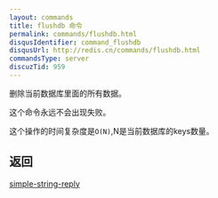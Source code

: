 ```yaml
---
layout: commands
title: flushdb 命令
permalink: commands/flushdb.html
disqusIdentifier: command_flushdb
disqusUrl: http://redis.cn/commands/flushdb.html
commandsType: server
discuzTid: 959
---
```


删除当前数据库里面的所有数据。

这个命令永远不会出现失败。

这个操作的时间复杂度是`O(N)`,N是当前数据库的keys数量。

## 返回

[simple-string-reply](/topics/protocol.html#simple-string-reply)

